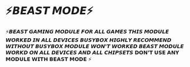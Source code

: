 # ⚡𝘽𝙀𝘼𝙎𝙏 𝙈𝙊𝘿𝙀⚡
⚡𝘽𝙀𝘼𝙎𝙏 𝙂𝘼𝙈𝙄𝙉𝙂 𝙈𝙊𝘿𝙐𝙇𝙀 𝙁𝙊𝙍 𝘼𝙇𝙇 𝙂𝘼𝙈𝙀𝙎 𝙏𝙃𝙄𝙎 𝙈𝙊𝘿𝙐𝙇𝙀 𝙒𝙊𝙍𝙆𝙀𝘿 𝙄𝙉 𝘼𝙇𝙇 𝘿𝙀𝙑𝙄𝘾𝙀𝙎 
𝘽𝙐𝙎𝙔𝘽𝙊𝙓 𝙃𝙄𝙂𝙃𝙇𝙔 𝙍𝙀𝘾𝙊𝙈𝙈𝙀𝙉𝘿 𝙒𝙄𝙏𝙃𝙊𝙐𝙏 𝘽𝙐𝙎𝙔𝘽𝙊𝙓 𝙈𝙊𝘿𝙐𝙇𝙀 𝙒𝙊𝙉❜𝙏 𝙒𝙊𝙍𝙆𝙀𝘿
𝘽𝙀𝘼𝙎𝙏 𝙈𝙊𝘿𝙐𝙇𝙀 𝙒𝙊𝙍𝙆𝘿 𝙊𝙉 𝘼𝙇𝙇 𝘿𝙀𝙑𝙄𝘾𝙀𝙎 𝘼𝙉𝘿 𝘼𝙇𝙇 𝘾𝙃𝙄𝙋𝙎𝙀𝙏𝙎
𝗗𝗢𝗡❜𝗧 𝗨𝗦𝗘 𝗔𝗡𝗬 𝗠𝗢𝗗𝗨𝗟𝗘 𝗪𝗜𝗧𝗛 𝗕𝗘𝗔𝗦𝗧 𝗠𝗢𝗗𝗘 ⚡

